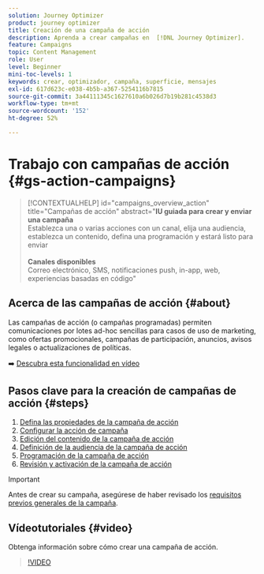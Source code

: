 ```yaml
---
solution: Journey Optimizer
product: journey optimizer
title: Creación de una campaña de acción
description: Aprenda a crear campañas en  [!DNL Journey Optimizer].
feature: Campaigns
topic: Content Management
role: User
level: Beginner
mini-toc-levels: 1
keywords: crear, optimizador, campaña, superficie, mensajes
exl-id: 617d623c-e038-4b5b-a367-5254116b7815
source-git-commit: 3a44111345c1627610a6b026d7b19b281c4538d3
workflow-type: tm+mt
source-wordcount: '152'
ht-degree: 52%

---
```



# Trabajo con campañas de acción {#gs-action-campaigns}

>[!CONTEXTUALHELP]
>id="campaigns_overview_action"
>title="Campañas de acción"
>abstract="**IU guiada para crear y enviar una campaña**<br/> Establezca una o varias acciones con un canal, elija una audiencia, establezca un contenido, defina una programación y estará listo para enviar <br/><br/>**Canales disponibles**<br/> Correo electrónico, SMS, notificaciones push, in-app, web, experiencias basadas en código"

## Acerca de las campañas de acción {#about}

Las campañas de acción (o campañas programadas) permiten comunicaciones por lotes ad-hoc sencillas para casos de uso de marketing, como ofertas promocionales, campañas de participación, anuncios, avisos legales o actualizaciones de políticas.

➡️ [Descubra esta funcionalidad en vídeo](#video)

## Pasos clave para la creación de campañas de acción {#steps}

1. [Defina las propiedades de la campaña de acción](campaign-properties.md)
1. [Configurar la acción de campaña](campaign-action.md)
1. [Edición del contenido de la campaña de acción](campaign-content.md)
1. [Definición de la audiencia de la campaña de acción](campaign-audience.md)
1. [Programación de la campaña de acción](campaign-schedule.md)
1. [Revisión y activación de la campaña de acción](review-activate-campaign.md)

>[!IMPORTANT]
>
>Antes de crear su campaña, asegúrese de haber revisado los [requisitos previos generales de la campaña](../campaigns/get-started-with-campaigns.md#prerequisites).

## Vídeotutoriales {#video}

Obtenga información sobre cómo crear una campaña de acción.

>[!VIDEO](https://video.tv.adobe.com/v/346680?quality=12)
